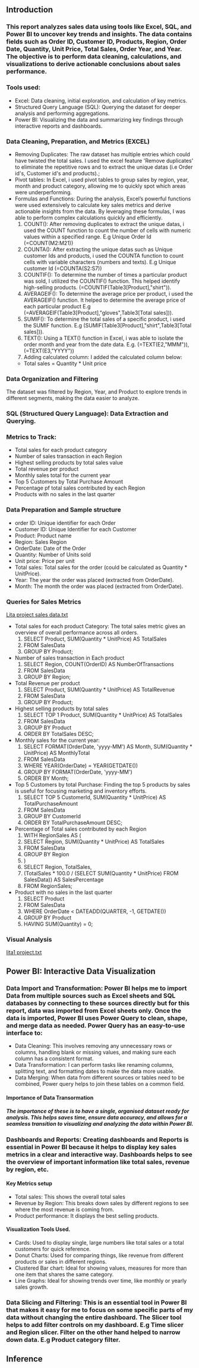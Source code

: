 ## Introduction
### This report analyzes sales data using tools like Excel, SQL, and Power BI to uncover key trends and insights. The data contains fields such as Order ID, Customer ID, Products, Region, Order Date, Quantity, Unit Price, Total Sales, Order Year, and Year. The objective is to perform data cleaning, calculations, and visualizations to derive actionable conclusions about sales performance.
### Tools used:
- Excel: Data cleaning, initial exploration, and calculation of key metrics.
- Structured Query Language (SQL): Querying the dataset for deeper analysis and performing aggregations.
- Power BI: Visualizing the data and summarizing key findings through interactive reports and dashboards.
### Data Cleaning, Preparation, and Metrics (EXCEL)
- Removing Duplicates: The raw dataset has multiple entries which could have twisted the total sales. I used the excel feature 'Remove duplicates' to eliminate the repetitive rows and to extract the unique datas (i.e Order id's, Customer id's and products).;
- Pivot tables: In Excel, i used pivot tables to group sales by region, year, month and product category, allowing me to quickly spot which areas were underperforming.
- Formulas and Functions: During the analysis, Excel’s powerful functions were used extensively to calculate key sales metrics and derive actionable insights from the data. By leveraging these formulas, I was able to perform complex calculations quickly and efficiently.
  1. COUNT(): After removing duplicates to extract the unique datas, i used the COUNT function to count the number of cells with numeric values within a specified range. E.g Unique Order Id  (=COUNT(M2:M21))
  2. COUNTA(): After extracting the unique datas such as Unique customer Ids and products, i used the COUNTA function to count cells with variable characters (numbers and texts). E.g Unique customer Id (=COUNTA(S2:S7))
  3. COUNTIF(): To determine the number of times a particular product was sold, I utilized the COUNTIF() function. This helped identify high-selling products. (=COUNTIF(Table3[Product],"shirt")).
  4. AVERAGEIF(): To determine the average price per product, i used the AVERAGEIF() function. It helped to determine the average price of each particular product E.g (=AVERAGEIF(Table3[Product],"gloves",Table3[Total sales])).
  5. SUMIF(): To determine the total sales of a specific product, i used the SUMIF function. E.g (SUMIF(Table3[Product],"shirt",Table3[Total sales])).
  6. TEXT(): Using a TEXT() function in Excel, i was able to isolate the order month and year from the date data. E.g. (=TEXT(E2,"MMM")), (=TEXT(E3,"YYYY"))
  7. Adding calculated column: I added the calculated column below:
  - Total sales = Quantity * Unit price
### Data Organization and Filtering
The dataset was filtered by Region, Year, and Product to explore trends in different segments, making the data easier to analyze.

### SQL (Structured Query Language): Data Extraction and Querying.
### Metrics to Track:
- Total sales for each product  category
- Number of sales transaction in each Region
- Highest selling products by total sales value
- Total revenue per product
- Monthly sales total for the current year
 - Top 5 Customers by Total Purchase Amount
- Percentage pf total sales contributed by each Region
- Products with no sales in the last quarter
### Data Preparation and Sample structure
- order ID: Unique identifier for each Order
- Customer ID: Unique Identifier for each Customer
- Product: Product name
- Region: Sales Region
- OrderDate: Date of the Order
- Quantity: Number of Units sold
- Unit price: Price per unit
- Total sales: Total sales for the order (could be calculated as Quantity * UnitPrice).
- Year: The year the order was placed (extracted from OrderDate).
- Month: The month the order was placed (extracted from OrderDate).
### Queries for Sales Metrics
[Lita project sales data.txt](https://github.com/user-attachments/files/17648692/Lita.project.sales.data.txt)


- Total sales for each product Category: The total sales metric gives an overview of overall performance across all orders.
  1. SELECT Product, SUM(Quantity * UnitPrice) AS TotalSales
   2.  FROM SalesData
   3.  GROUP BY Product;
- Number of sales transaction in Each product
  1. SELECT Region, COUNT(OrderID) AS NumberOfTransactions
   2. FROM SalesData
   3. GROUP BY Region;
- Total Revenue per product
  1. SELECT Product, SUM(Quantity * UnitPrice) AS TotalRevenue
    2.  FROM SalesData
    3.  GROUP BY Product;
- Highest selling products by total sales
  1. SELECT TOP 1 Product, SUM(Quantity * UnitPrice) AS TotalSales
   2.  FROM SalesData
   3.   GROUP BY Product
   4.   ORDER BY TotalSales DESC;
- Monthly sales for the current year:
  1. SELECT FORMAT(OrderDate, 'yyyy-MM') AS Month, SUM(Quantity * UnitPrice) AS MonthlyTotal
   2.  FROM SalesData
   3.  WHERE YEAR(OrderDate) = YEAR(GETDATE())
   4.   GROUP BY FORMAT(OrderDate, 'yyyy-MM')
   5.  ORDER BY Month;
- Top 5 Customers by total Purchase: Finding the top 5 products by sales is useful for focusing marketing and inventory efforts.
  1. SELECT TOP 5 CustomerId, SUM(Quantity * UnitPrice) AS TotalPurchaseAmount
    2.  FROM SalesData
   3.   GROUP BY CustomerId
   4. ORDER BY TotalPurchaseAmount DESC;
- Percentage of Total sales contributed by each Region
  1. WITH RegionSales AS (
   2.   SELECT Region, SUM(Quantity * UnitPrice) AS TotalSales
   3.  FROM SalesData
   4.   GROUP BY Region
    5.   )
    6.  SELECT Region, TotalSales, 
     7.  (TotalSales * 100.0 / (SELECT SUM(Quantity * UnitPrice) FROM SalesData)) AS SalesPercentage
     8. FROM RegionSales;
- Product with no sales in the last quarter
  1. SELECT Product
   2.  FROM SalesData
    3. WHERE OrderDate < DATEADD(QUARTER, -1, GETDATE())
   4. GROUP BY Product
   5. HAVING SUM(Quantity) = 0;
### Visual Analysis
[lita1 project.txt](https://github.com/user-attachments/files/17648503/lita1.project.txt)

## Power BI: Interactive Data Visualization
### Data Import and Transformation: Power BI helps me to import Data from multiple sources such as Excel sheets and SQL databases by connecting to these sources directly but for this report, data was imported from Excel sheets only. Once the data is imported, Power BI uses Power Query to clean, shape, and merge data as needed. Power Query has an easy-to-use interface to:
- Data Cleaning: This involves removing any unnecessary rows or columns, handling blank or missing values, and making sure each column has a consistent format.
- Data Transformation: I can perform tasks like renaming columns, splitting text, and formatting dates to make the data more usable.
- Data Merging: When data from different sources or tables need to be combined, Power query helps to join these tables on a common field.
#### Importance of Data Transormation
##### The importance of these is to have a single, organised dataset ready for analysis. This helps saves time, ensure data accuracy, and allows for a seamless transition to visualizing and analyzing the data within Power BI.
### Dashboards and Reports: Creating dashboards and Reports is essential in Power BI because it helps to display key sales metrics in a clear and interactive way. Dashboards helps to see the overview of important information like total sales, revenue by region, etc. 
#### Key Metrics setup
- Total sales: This shows the overall total sales
- Revenue by Region: This breaks down sales by different regions to see where the most revenue is coming from.
- Product performance: It displays the best selling products.
#### Visualization Tools Used.
- Cards: Used to display single, large numbers like total sales or a total customers for quick reference.
- Donut Charts: Used for comparing things, like revenue from different products or sales in different regions.
- Clustered Bar chart: Ideal for showing values, measures for more than one item that shares the same category.
- Line Graphs: Ideal for showing trends over time, like monthly or yearly sales growth.
### Data Slicing and Filtering: This is an essential tool in Power BI that makes it easy for me to focus on some specific parts of my data without changing the entire dashboard. The Slicer tool helps to add filter controls on my dashboard. E.g Time slicer and Region slicer. Filter on the other hand helped to narrow down data. E.g Product category filter.
## Inference



